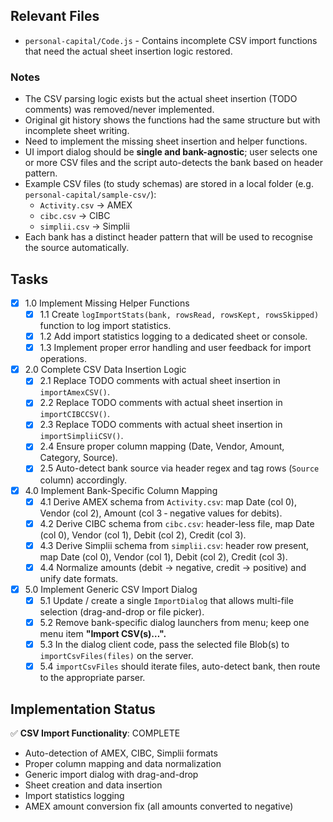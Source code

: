 ## Relevant Files

- `personal-capital/Code.js` - Contains incomplete CSV import functions that need the actual sheet insertion logic restored.

### Notes

- The CSV parsing logic exists but the actual sheet insertion (TODO comments) was removed/never implemented.
- Original git history shows the functions had the same structure but with incomplete sheet writing.
- Need to implement the missing sheet insertion and helper functions.
- UI import dialog should be **single and bank-agnostic**; user selects one or more CSV files and the script auto-detects the bank based on header pattern.
- Example CSV files (to study schemas) are stored in a local folder (e.g. `personal-capital/sample-csv/`):
  - `Activity.csv` → AMEX
  - `cibc.csv`     → CIBC
  - `simplii.csv`   → Simplii
- Each bank has a distinct header pattern that will be used to recognise the source automatically.

## Tasks

- [x] 1.0 Implement Missing Helper Functions
  - [x] 1.1 Create `logImportStats(bank, rowsRead, rowsKept, rowsSkipped)` function to log import statistics.
  - [x] 1.2 Add import statistics logging to a dedicated sheet or console.
  - [x] 1.3 Implement proper error handling and user feedback for import operations.

- [x] 2.0 Complete CSV Data Insertion Logic
  - [x] 2.1 Replace TODO comments with actual sheet insertion in `importAmexCSV()`.
  - [x] 2.2 Replace TODO comments with actual sheet insertion in `importCIBCCSV()`.
  - [x] 2.3 Replace TODO comments with actual sheet insertion in `importSimpliiCSV()`.
  - [x] 2.4 Ensure proper column mapping (Date, Vendor, Amount, Category, Source).
  - [x] 2.5 Auto-detect bank source via header regex and tag rows (`Source` column) accordingly.

- [x] 4.0 Implement Bank-Specific Column Mapping
  - [x] 4.1 Derive AMEX schema from `Activity.csv`: map Date (col 0), Vendor (col 2), Amount (col 3 ‑ negative values for debits).
  - [x] 4.2 Derive CIBC schema from `cibc.csv`: header-less file, map Date (col 0), Vendor (col 1), Debit (col 2), Credit (col 3).
  - [x] 4.3 Derive Simplii schema from `simplii.csv`: header row present, map Date (col 0), Vendor (col 1), Debit (col 2), Credit (col 3).
  - [x] 4.4 Normalize amounts (debit → negative, credit → positive) and unify date formats.

- [x] 5.0 Implement Generic CSV Import Dialog
  - [x] 5.1 Update / create a single `ImportDialog` that allows multi-file selection (drag-and-drop or file picker).
  - [x] 5.2 Remove bank-specific dialog launchers from menu; keep one menu item **"Import CSV(s)…".**
  - [x] 5.3 In the dialog client code, pass the selected file Blob(s) to `importCsvFiles(files)` on the server.
  - [x] 5.4 `importCsvFiles` should iterate files, auto-detect bank, then route to the appropriate parser.

## Implementation Status

✅ **CSV Import Functionality**: COMPLETE
- Auto-detection of AMEX, CIBC, Simplii formats
- Proper column mapping and data normalization  
- Generic import dialog with drag-and-drop
- Sheet creation and data insertion
- Import statistics logging
- AMEX amount conversion fix (all amounts converted to negative) 